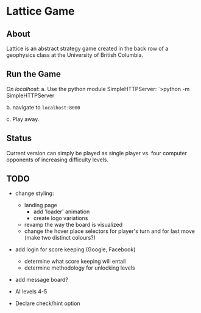 # Lattice Game

## About
Lattice is an abstract strategy game created in the back row of a geophysics class at the University of British Columbia.

## Run the Game
_On localhost_:
a. Use the python module SimpleHTTPServer:
`>python -m SimpleHTTPServer

b.  navigate to `localhost:8000`

c.  Play away.

## Status

Current version can simply be played as single player vs. four
computer opponents of increasing difficulty levels.

## TODO

- change styling:
    - landing page
        - add 'loader' animation
        - create logo variations
    - revamp the way the board is visualized
    - change the hover place selectors for player's turn
        and for last move (make two distinct colours?)

- add login for score keeping (Google, Facebook)
    - determine what score keeping will entail
    - determine methodology for unlocking levels

- add message board?

- AI levels 4-5
- Declare check/hint option

